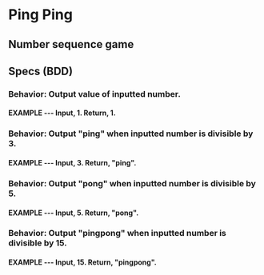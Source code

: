 # Ping Ping

## Number sequence game

## Specs (BDD)

### Behavior: Output value of inputted number.
#### EXAMPLE --- Input, 1.  Return, 1.

### Behavior: Output "ping" when inputted number is divisible by 3.
#### EXAMPLE --- Input, 3.  Return, "ping".

### Behavior: Output "pong" when inputted number is divisible by 5.
#### EXAMPLE --- Input, 5.  Return, "pong".

### Behavior: Output "pingpong" when inputted number is divisible by 15.
#### EXAMPLE --- Input, 15.  Return, "pingpong".
